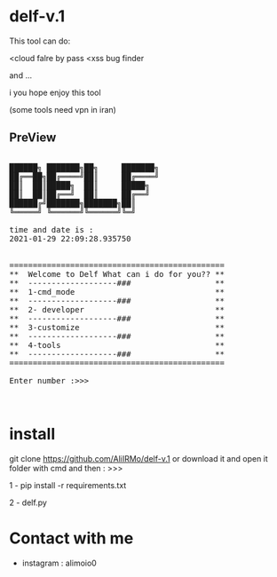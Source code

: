 # delf-v.1
This tool can do:

<cloud falre by pass
<xss bug finder

and ... 

i you hope enjoy this tool

(some tools need vpn in iran)


## PreView
<pre>

██████╗ ███████╗██╗     ███████╗
██╔══██╗██╔════╝██║     ██╔════╝
██║  ██║█████╗  ██║     █████╗  
██║  ██║██╔══╝  ██║     ██╔══╝  
██████╔╝███████╗███████╗██║     
╚═════╝ ╚══════╝╚══════╝╚═╝

time and date is : 
2021-01-29 22:09:28.935750


==============================================
**  Welcome to Delf What can i do for you?? **
**  -------------------###                  **
**  1-cmd_mode                              **
**  -------------------###                  **
**  2- developer                            **
**  -------------------###                  **
**  3-customize                             **
**  -------------------###                  **
**  4-tools                                 **
**  -------------------###                  **
==============================================                                      

Enter number :>>> 


</pre>


# install 

git clone https://github.com/AliIRMo/delf-v.1 or download it and open it folder with cmd and then : >>> 

1 - pip install -r requirements.txt

2 - delf.py




# Contact with me
- instagram : alimoio0








